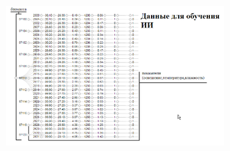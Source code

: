 #
<img src="https://raw.githubusercontent.com/MCXA/mcxa.github.io/master/test/%D0%A1%D0%BA%D1%80%D0%B8%D0%BD%D1%88%D0%BE%D1%82%202019-02-22%2001_14_10.png">
